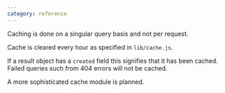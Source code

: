 ```yaml
---
category: reference
---
```


Caching is done on a singular query basis and not per request.

Cache is cleared every hour as specified in `lib/cache.js`.

If a result object has a `created` field this signifies that it has been cached.
Failed queries such from 404 errors will not be cached.

A more sophisticated cache module is planned.